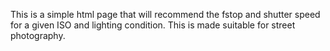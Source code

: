 This is a simple html page that will recommend the fstop and shutter speed for a given ISO and lighting condition. This is made suitable for street photography.
